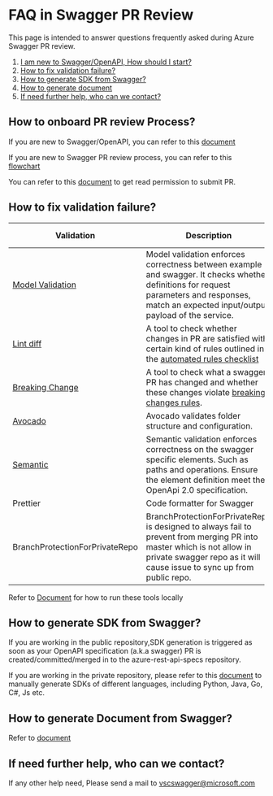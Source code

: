 # FAQ in Swagger PR Review

This page is intended to answer questions frequently asked during Azure Swagger PR review.

1. [I am new to Swagger/OpenAPI, How should I start?](#Onboard)
2. [How to fix validation failure?](#validation)
3. [How to generate SDK from Swagger?](#SDK)
4. [How to generate document](#doc)
5. [If need further help, who can we contact?](#contact)

## How to onboard PR review Process?<a name="Onboard"></a>
If you are new to Swagger/OpenAPI, you can refer to this [document](https://dev.azure.com/azure-sdk/internal/_wiki/wikis/internal.wiki/80/Getting-started-with-OpenAPI-specifications)

If you are new to Swagger PR review process, you can refer to this [flowchart](https://dev.azure.com/azure-sdk/internal/_wiki/wikis/internal.wiki/212/Swagger-PR-Review)

You can refer to this [document](https://dev.azure.com/azure-sdk/internal/_wiki/wikis/internal.wiki/49/Request-Access-to-Azure-SDK-repos) to get read permission to submit PR.

## How to fix validation failure?<a name="validation"></a>
| Validation | Description | How to fix |
| --- | --- | --- |
| [Model Validation](https://github.com/Azure/azure-rest-api-specs/blob/master/documentation/Semantic-and-Model-Violations-Reference.md) | Model validation enforces correctness between example and swagger. It checks whether definitions for request parameters and responses, match an expected input/output payload of the service. | [Here](https://aka.ms/ci-fix#model-validation) |
| [Lint diff](https://github.com/Azure/azure-openapi-validator) | A tool to check whether changes in PR are satisfied with certain kind of rules outlined in the [automated rules checklist](https://github.com/Azure/azure-rest-api-specs/blob/master/documentation/openapi-authoring-automated-guidelines.md) |  [Here](https://aka.ms/ci-fix#linter-validation) |
| [Breaking Change](https://github.com/Azure/openapi-diff) | A tool to check what a swagger PR has changed and whether these changes violate [breaking changes rules](https://github.com/Azure/openapi-diff/blob/master/docs/README.md).| [Here](https://aka.ms/ci-fix#breaking-change-check)|
| [Avocado](https://github.com/Azure/avocado/blob/master/README.md) | Avocado validates folder structure and configuration.  | [Here](https://aka.ms/ci-fix#avocado) |
| [Semantic](https://github.com/Azure/azure-rest-api-specs/blob/master/documentation/Semantic-and-Model-Violations-Reference.md) | Semantic validation enforces correctness on the swagger specific elements. Such as paths and operations. Ensure the element definition meet the OpenApi 2.0 specification. | [Here](https://aka.ms/ci-fix#semantic-validation) |
| Prettier  | Code formatter for Swagger | [Here](https://aka.ms/ci-fix#prettier-check) |
| BranchProtectionForPrivateRepo | BranchProtectionForPrivateRepo is designed to always fail to prevent from merging PR into master which is not allow in private swagger repo as it will cause issue to sync up from public repo.  | You can ignore this failure |

Refer to [Document](https://aka.ms/ci-fix) for how to run these tools locally

## How to generate SDK from Swagger?<a name="SDK"></a>
If you are working in the public repository,SDK generation is triggered as soon as your OpenAPI specification (a.k.a swagger) PR is created/committed/merged in to the azure-rest-api-specs repository.

If you are working in the private repository, please refer to this [document](https://dev.azure.com/azure-sdk/internal/_wiki/wikis/internal.wiki/81/Management-Plane-SDK-generation) to manually generate SDKs of different languages, including Python, Java, Go, C#, Js etc.


## How to generate Document from Swagger?<a name="doc"></a>
Refer to [document](https://dev.azure.com/azure-sdk/internal/_wiki/wikis/internal.wiki/79/Generation-of-docs-on-docs.microsoft.com)

## If need further help, who can we contact?<a name="contact"></a>
If any other help need, Please send a mail to vscswagger@microsoft.com